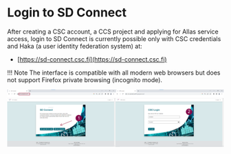 # Login to SD Connect

After creating a CSC account, a CCS project and applying for Allas service access, login to SD Connect is currently possible only with CSC credentials and  Haka (a user identity federation system) at:

   * [https://sd-connect.csc.fi](https://sd-connect.csc.fi) 


!!! Note
    The interface is compatible with all modern web browsers but does not support Firefox private browsing (incognito mode). 

[![SDConnect-login](images/connect/SDConnect-login.png)](images/connect/SDConnect-login.png)
